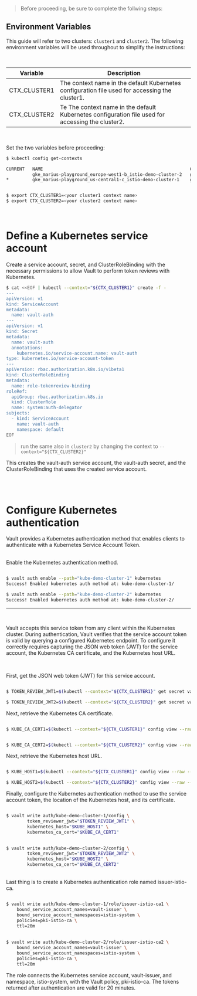 > Before proceeding, be sure to complete the follwing steps:

## Environment Variables

This guide will refer to two clusters: `cluster1` and `cluster2`. The following environment variables will be used throughout to simplify the instructions:

<br>

| Variable      | Description |
| ----------- | ----------- |
| CTX_CLUSTER1      | The context name in the default Kubernetes configuration file used for accessing the cluster1.       |
| CTX_CLUSTER2   | Te	The context name in the default Kubernetes configuration file used for accessing the cluster2.       |

<br>

Set the two variables before proceeding:

```bash
$ kubectl config get-contexts

CURRENT   NAME                                                        CLUSTER                                                     AUTHINFO                                                    NAMESPACE
          gke_marius-playground_europe-west1-b_istio-demo-cluster-2   gke_marius-playground_europe-west1-b_istio-demo-cluster-2   gke_marius-playground_europe-west1-b_istio-demo-cluster-2   
*         gke_marius-playground_us-central1-c_istio-demo-cluster-1    gke_marius-playground_us-central1-c_istio-demo-cluster-1    gke_marius-playground_us-central1-c_istio-demo-cluster-1    


$ export CTX_CLUSTER1=<your cluster1 context name>
$ export CTX_CLUSTER2=<your cluster2 context name>
````

<br>

# Define a Kubernetes service account

Create a service account, secret, and ClusterRoleBinding with the necessary permissions to allow Vault to perform token reviews with Kubernetes.

```bash
$ cat <<EOF | kubectl --context="${CTX_CLUSTER1}" create -f -
---
apiVersion: v1
kind: ServiceAccount
metadata:
  name: vault-auth
---
apiVersion: v1
kind: Secret
metadata:
  name: vault-auth
  annotations:
    kubernetes.io/service-account.name: vault-auth
type: kubernetes.io/service-account-token
---
apiVersion: rbac.authorization.k8s.io/v1beta1
kind: ClusterRoleBinding
metadata:
  name: role-tokenreview-binding
roleRef:
  apiGroup: rbac.authorization.k8s.io
  kind: ClusterRole
  name: system:auth-delegator
subjects:
  - kind: ServiceAccount
    name: vault-auth
    namespace: default
EOF
````
> run the same also in `cluster2` by changing the context to `--context="${CTX_CLUSTER2}"` <br>

This creates the vault-auth service account, the vault-auth secret, and the ClusterRoleBinding that uses the created service account.



<br>
<br>

# Configure Kubernetes authentication

Vault provides a Kubernetes authentication method that enables clients to authenticate with a Kubernetes Service Account Token.

<br>
Enable the Kubernetes authentication method.



```bash

$ vault auth enable --path="kube-demo-cluster-1" kubernetes
Success! Enabled kubernetes auth method at: kube-demo-cluster-1/

$ vault auth enable --path="kube-demo-cluster-2" kubernetes
Success! Enabled kubernetes auth method at: kube-demo-cluster-2/

````

_____________

<br>
   
Vault accepts this service token from any client within the Kubernetes cluster. During authentication, Vault verifies that the service account token is valid by querying a configured Kubernetes endpoint. To configure it correctly requires capturing the JSON web token (JWT) for the service account, the Kubernetes CA certificate, and the Kubernetes host URL.

<br>

First, get the JSON web token (JWT) for this service account.
<br>


```bash

$ TOKEN_REVIEW_JWT1=$(kubectl --context="${CTX_CLUSTER1}" get secret vault-auth -o go-template='{{ .data.token }}' | base64 --decode)

$ TOKEN_REVIEW_JWT2=$(kubectl --context="${CTX_CLUSTER2}" get secret vault-auth -o go-template='{{ .data.token }}' | base64 --decode)

````

Next, retrieve the Kubernetes CA certificate.

```bash

$ KUBE_CA_CERT1=$(kubectl --context="${CTX_CLUSTER1}" config view --raw --minify --flatten -o jsonpath='{.clusters[].cluster.certificate-authority-data}' | base64 --decode)


$ KUBE_CA_CERT2=$(kubectl --context="${CTX_CLUSTER2}" config view --raw --minify --flatten -o jsonpath='{.clusters[].cluster.certificate-authority-data}' | base64 --decode)

````

Next, retrieve the Kubernetes host URL.

```bash

$ KUBE_HOST1=$(kubectl --context="${CTX_CLUSTER1}" config view --raw --minify --flatten -o jsonpath='{.clusters[].cluster.server}')

$ KUBE_HOST2=$(kubectl --context="${CTX_CLUSTER2}" config view --raw --minify --flatten -o jsonpath='{.clusters[].cluster.server}')

```

Finally, configure the Kubernetes authentication method to use the service account token, the location of the Kubernetes host, and its certificate.

```bash

$ vault write auth/kube-demo-cluster-1/config \
        token_reviewer_jwt="$TOKEN_REVIEW_JWT1" \
        kubernetes_host="$KUBE_HOST1" \
        kubernetes_ca_cert="$KUBE_CA_CERT1"
                

$ vault write auth/kube-demo-cluster-2/config \
        token_reviewer_jwt="$TOKEN_REVIEW_JWT2" \
        kubernetes_host="$KUBE_HOST2" \
        kubernetes_ca_cert="$KUBE_CA_CERT2"

```  
<br>  
Last thing is to create a Kubernetes authentication role named issuer-istio-ca.


```bash

$ vault write auth/kube-demo-cluster-1/role/issuer-istio-ca1 \
    bound_service_account_names=vault-issuer \
    bound_service_account_namespaces=istio-system \
    policies=pki-istio-ca \
    ttl=20m
    
 
$ vault write auth/kube-demo-cluster-2/role/issuer-istio-ca2 \
    bound_service_account_names=vault-issuer \
    bound_service_account_namespaces=istio-system \
    policies=pki-istio-ca \
    ttl=20m   

````

The role connects the Kubernetes service account, vault-issuer, and namespace, istio-system, with the Vault policy, pki-istio-ca. The tokens returned after authentication are valid for 20 minutes.
